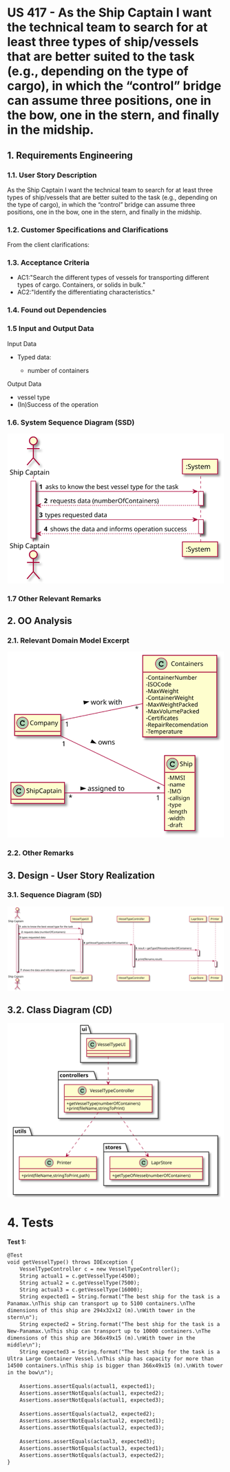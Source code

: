 # US 417 - As the Ship Captain I want the technical team to search for at least three types of ship/vessels that are better suited to the task (e.g., depending on the type of cargo), in which the “control” bridge can assume three positions, one in the bow, one in the stern, and finally in the midship.

## 1. Requirements Engineering

### 1.1. User Story Description

As the Ship Captain I want the technical team to search for at least three types of ship/vessels that are better suited to the task (e.g., depending on the type of cargo), in which the “control” bridge can assume three positions, one in the bow, one in the stern, and finally in the midship.

### 1.2. Customer Specifications and Clarifications


From the client clarifications:


### 1.3. Acceptance Criteria


* AC1:"Search the different types of vessels for transporting different types of cargo. Containers, or solids in bulk."
* AC2:"Identify the differentiating characteristics."


### 1.4. Found out Dependencies



### 1.5 Input and Output Data


Input Data

* Typed data:
  	
	* number of containers

Output Data

* vessel type
* (In)Success of the operation


### 1.6. System Sequence Diagram (SSD)


![US417-SSD](US417_SSD.svg)


### 1.7 Other Relevant Remarks




## 2. OO Analysis

### 2.1. Relevant Domain Model Excerpt

![US417-MD](US417_DM.svg)

### 2.2. Other Remarks




## 3. Design - User Story Realization

### 3.1. Sequence Diagram (SD)


![US417-SD](US417_SD.svg)

## 3.2. Class Diagram (CD)


![US417-CD](US417_CD.svg)

# 4. Tests


**Test 1:** 

	@Test
    void getVesselType() throws IOException {
        VesselTypeController c = new VesselTypeController();
        String actual1 = c.getVesselType(4500);
        String actual2 = c.getVesselType(7500);
        String actual3 = c.getVesselType(16000);
        String expected1 = String.format("The best ship for the task is a Panamax.\nThis ship can transport up to 5100 containers.\nThe dimensions of this ship are 294x32x12 (m).\nWith tower in the stern\n");
        String expected2 = String.format("The best ship for the task is a New-Panamax.\nThis ship can transport up to 10000 containers.\nThe dimensions of this ship are 366x49x15 (m).\nWith tower in the middle\n");
        String expected3 = String.format("The best ship for the task is a Ultra Large Container Vessel.\nThis ship has capacity for more than 14500 containers.\nThis ship is bigger than 366x49x15 (m).\nWith tower in the bow\n");

        Assertions.assertEquals(actual1, expected1);
        Assertions.assertNotEquals(actual1, expected2);
        Assertions.assertNotEquals(actual1, expected3);

        Assertions.assertEquals(actual2, expected2);
        Assertions.assertNotEquals(actual2, expected1);
        Assertions.assertNotEquals(actual2, expected3);

        Assertions.assertEquals(actual3, expected3);
        Assertions.assertNotEquals(actual3, expected1);
        Assertions.assertNotEquals(actual3, expected2);
    }



